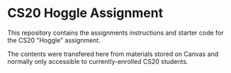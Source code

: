 # CS20 Hoggle Assignment

This repository contains the assignments instructions and starter code for the CS20 "Hoggle" assignment.

The contents were transfered here from materials stored on Canvas and normally only accessible to currently-enrolled CS20 students. 
